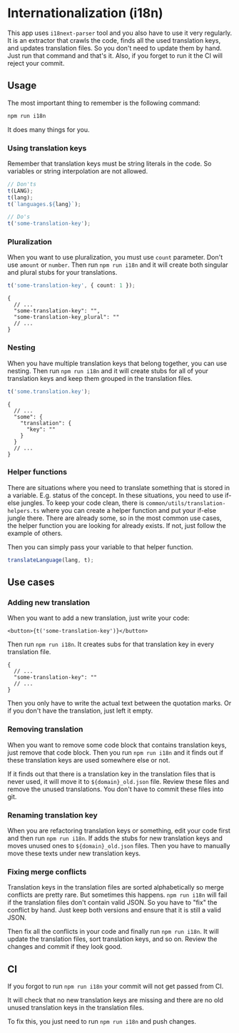 # Internationalization (i18n)

This app uses `i18next-parser` tool and you also have to use it very regularly.
It is an extractor that crawls the code, finds all the used translation keys,
and updates translation files. So you don't need to update them by hand. Just
run that command and that's it. Also, if you forget to run it the CI will
reject your commit.

## Usage

The most important thing to remember is the following command:

```bash
npm run i18n
```

It does many things for you.

### Using translation keys

Remember that translation keys must be string literals in the code. So
variables or string interpolation are not allowed.

```ts
// Don'ts
t(LANG);
t(lang);
t(`languages.${lang}`);

// Do's
t('some-translation-key');
```

### Pluralization

When you want to use pluralization, you must use `count` parameter. Don't use
`amount` or `number`. Then run `npm run i18n` and it will create both singular
and plural stubs for your translations.

```ts
t('some-translation-key', { count: 1 });
```

```json5
{
  // ...
  "some-translation-key": "",
  "some-translation-key_plural": ""
  // ...
}
```

### Nesting

When you have multiple translation keys that belong together, you can use
nesting. Then run `npm run i18n` and it will create stubs for all of your
translation keys and keep them grouped in the translation files.

```ts
t('some.translation.key');
```

```json5
{
  // ...
  "some": {
    "translation": {
      "key": ""
    }
  }
  // ...
}
```

### Helper functions

There are situations where you need to translate something that is stored in
a variable. E.g. status of the concept. In these situations, you need to use
if-else jungles. To keep your code clean, there is
`common/utils/translation-helpers.ts` where you can create a helper function
and put your if-else jungle there. There are already some, so in the
most common use cases, the helper function you are looking for already exists.
If not, just follow the example of others.

Then you can simply pass your variable to that helper function.

```ts
translateLanguage(lang, t);
```

## Use cases

### Adding new translation

When you want to add a new translation, just write your code:

```tsx
<button>{t('some-translation-key')}</button>
```

Then run `npm run i18n`. It creates subs for that translation key in every
translation file.

```json5
{
  // ...
  "some-translation-key": ""
  // ...
}
```

Then you only have to write the actual text between the quotation marks. Or if
you don't have the translation, just left it empty.

### Removing translation

When you want to remove some code block that contains translation keys, just
remove that code block. Then you run `npm run i18n` and it finds out if these
translation keys are used somewhere else or not.

If it finds out that there is a translation key in the translation files that
is never used, it will move it to `${domain}_old.json` file. Review these files
and remove the unused translations. You don't have to commit these files into
git.

### Renaming translation key

When you are refactoring translation keys or something, edit your code first
and then run `npm run i18n`. If adds the stubs for new translation keys and
moves unused ones to `${domain}_old.json` files. Then you have to manually move
these texts under new translation keys.

### Fixing merge conflicts

Translation keys in the translation files are sorted alphabetically so merge
conflicts are pretty rare. But sometimes this happens. `npm run i18n` will
fail if the translation files don't contain valid JSON. So you have to
"fix" the conflict by hand. Just keep both versions and ensure that it is still
a valid JSON.

Then fix all the conflicts in your code and finally run `npm run i18n`. It will
update the translation files, sort translation keys, and so on. Review the
changes and commit if they look good.

## CI

If you forgot to run `npm run i18n` your commit will not get passed from CI.

It will check that no new translation keys are missing and there are no old
unused translation keys in the translation files.

To fix this, you just need to run `npm run i18n` and push changes.
